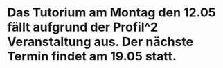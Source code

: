 # Das Tutorium am Montag den 12.05 fällt aufgrund der Profil^2 Veranstaltung aus. Der nächste Termin findet am 19.05 statt.
